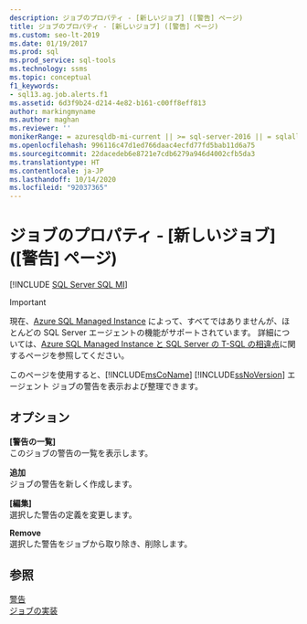```yaml
---
description: ジョブのプロパティ - [新しいジョブ] ([警告] ページ)
title: ジョブのプロパティ - [新しいジョブ] ([警告] ページ)
ms.custom: seo-lt-2019
ms.date: 01/19/2017
ms.prod: sql
ms.prod_service: sql-tools
ms.technology: ssms
ms.topic: conceptual
f1_keywords:
- sql13.ag.job.alerts.f1
ms.assetid: 6d3f9b24-d214-4e82-b161-c00ff8eff813
author: markingmyname
ms.author: maghan
ms.reviewer: ''
monikerRange: = azuresqldb-mi-current || >= sql-server-2016 || = sqlallproducts-allversions
ms.openlocfilehash: 996116c47d1ed766daac4ecfd77fd5bab11d6a75
ms.sourcegitcommit: 22dacedeb6e8721e7cdb6279a946d4002cfb5da3
ms.translationtype: HT
ms.contentlocale: ja-JP
ms.lasthandoff: 10/14/2020
ms.locfileid: "92037365"
---
```

# <a name="job-properties---new-job-alerts-page"></a>ジョブのプロパティ - [新しいジョブ] ([警告] ページ)
[!INCLUDE [SQL Server SQL MI](../../includes/applies-to-version/sql-asdbmi.md)]

> [!IMPORTANT]  
> 現在、[Azure SQL Managed Instance](/azure/sql-database/sql-database-managed-instance) によって、すべてではありませんが、ほとんどの SQL Server エージェントの機能がサポートされています。 詳細については、[Azure SQL Managed Instance と SQL Server の T-SQL の相違点](/azure/sql-database/sql-database-managed-instance-transact-sql-information#sql-server-agent)に関するページを参照してください。

このページを使用すると、[!INCLUDE[msCoName](../../includes/msconame_md.md)] [!INCLUDE[ssNoVersion](../../includes/ssnoversion-md.md)] エージェント ジョブの警告を表示および整理できます。  
  
## <a name="options"></a>オプション  
**[警告の一覧]**  
このジョブの警告の一覧を表示します。  
  
**追加**  
ジョブの警告を新しく作成します。  
  
**[編集]**  
選択した警告の定義を変更します。  
  
**Remove**  
選択した警告をジョブから取り除き、削除します。  
  
## <a name="see-also"></a>参照  
[警告](../../ssms/agent/alerts.md)  
[ジョブの実装](../../ssms/agent/implement-jobs.md)  

